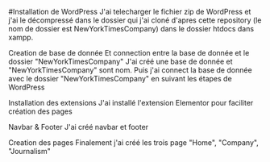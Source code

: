 #Installation de WordPress
J'ai telecharger le fichier zip de WordPress et j'ai le décompressé dans le dossier qui j'ai cloné d'apres cette repository (le nom de dossier est NewYorkTimesCompany) dans le dossier htdocs dans xampp.

Creation de base de donnée Et connection entre la base de donnée et le dossier "NewYorkTimesCompany"
J'ai créé une base de donnée et "NewYorkTimesCompany" sont nom. Puis j'ai connect la base de donnée avec le dossier "NewYorkTimesCompany" en suivant les étapes de WordPress

Installation des extensions
J'ai installé l'extension Elementor pour faciliter création des pages

Navbar & Footer
J'ai créé navbar et footer

Creation des pages
Finalement j'ai créé les trois page "Home", "Company", "Journalism"
